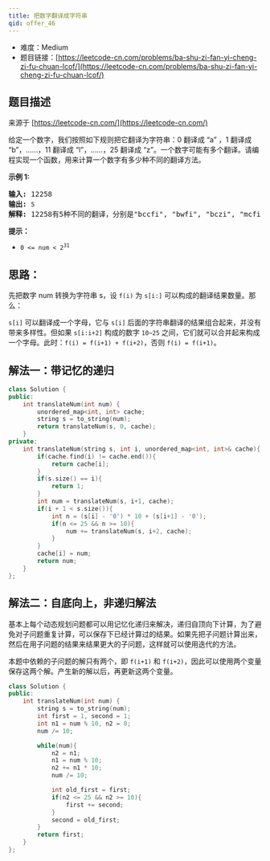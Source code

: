 ```yaml
---
title: 把数字翻译成字符串
qid: offer_46
---
```



- 难度：Medium
- 题目链接：[https://leetcode-cn.com/problems/ba-shu-zi-fan-yi-cheng-zi-fu-chuan-lcof/](https://leetcode-cn.com/problems/ba-shu-zi-fan-yi-cheng-zi-fu-chuan-lcof/)


## 题目描述

来源于 [https://leetcode-cn.com/](https://leetcode-cn.com/)

<p>给定一个数字，我们按照如下规则把它翻译为字符串：0 翻译成 &ldquo;a&rdquo; ，1 翻译成 &ldquo;b&rdquo;，&hellip;&hellip;，11 翻译成 &ldquo;l&rdquo;，&hellip;&hellip;，25 翻译成 &ldquo;z&rdquo;。一个数字可能有多个翻译。请编程实现一个函数，用来计算一个数字有多少种不同的翻译方法。</p>



<p><strong>示例 1:</strong></p>

<pre><strong>输入:</strong> 12258
<strong>输出:</strong> <code>5
</code><strong>解释:</strong> 12258有5种不同的翻译，分别是&quot;bccfi&quot;, &quot;bwfi&quot;, &quot;bczi&quot;, &quot;mcfi&quot;和&quot;mzi&quot;</pre>



<p><strong>提示：</strong></p>

<ul>
	<li><code>0 &lt;= num &lt; 2<sup>31</sup></code></li>
</ul>


## 思路：

先把数字 num 转换为字符串 s，设 `f(i)` 为 `s[i:]` 可以构成的翻译结果数量。那么：

`s[i]` 可以翻译成一个字母，它与 `s[i]` 后面的字符串翻译的结果组合起来，并没有带来多样性。但如果 `s[i:i+2]` 构成的数字 `10~25` 之间，它们就可以合并起来构成一个字母。此时：`f(i) = f(i+1) + f(i+2)`，否则 `f(i) = f(i+1)`。


## 解法一：带记忆的递归

```c++
class Solution {
public:
    int translateNum(int num) {
		unordered_map<int, int> cache;
        string s = to_string(num);
        return translateNum(s, 0, cache);
    }
private:
    int translateNum(string s, int i, unordered_map<int, int>& cache){
        if(cache.find(i) != cache.end()){
            return cache[i];
        }
        if(s.size() == i){
            return 1;
        }
        int num = translateNum(s, i+1, cache);
        if(i + 1 < s.size()){
            int n = (s[i] - '0') * 10 + (s[i+1] - '0');
            if(n <= 25 && n >= 10){
                num += translateNum(s, i+2, cache);
            }
        }
        cache[i] = num;
        return num;
    }
};
```


## 解法二：自底向上，非递归解法

基本上每个动态规划问题都可以用记忆化递归来解决，递归自顶向下计算，为了避免对子问题重复计算，可以保存下已经计算过的结果。如果先把子问题计算出来，然后在用子问题的结果来结果更大的子问题，这样就可以使用迭代的方法。

本题中依赖的子问题的解只有两个，即 `f(i+1)` 和 `f(i+2)`，因此可以使用两个变量保存这两个解。产生新的解以后，再更新这两个变量。

```c++
class Solution {
public:
    int translateNum(int num) {
        string s = to_string(num);
        int first = 1, second = 1;
        int n1 = num % 10, n2 = 0;
        num /= 10;

        while(num){
            n2 = n1;
            n1 = num % 10;
            n2 += n1 * 10;
            num /= 10;

            int old_first = first;
            if(n2 <= 25 && n2 >= 10){
                first += second; 
            }
            second = old_first;
        }   
        return first;
    }
};
```